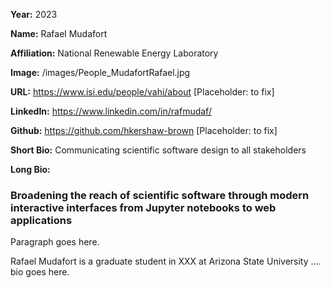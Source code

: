 **Year:** 2023

**Name:** Rafael Mudafort

**Affiliation:** National Renewable Energy Laboratory

**Image:** /images/People_MudafortRafael.jpg

**URL:** https://www.isi.edu/people/vahi/about [Placeholder: to fix]

**LinkedIn:** https://www.linkedin.com/in/rafmudaf/ 

**Github:** https://github.com/hkershaw-brown [Placeholder: to fix]

**Short Bio:** Communicating scientific software design to all stakeholders

**Long Bio:**
### Broadening the reach of scientific software through modern interactive interfaces from Jupyter notebooks to web applications 

Paragraph goes here.

Rafael Mudafort is a graduate student in XXX at Arizona State University .... bio goes here. 
